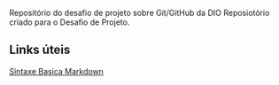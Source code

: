 Repositório do desafio de projeto sobre Git/GitHub da DIO
Reposiotório criado para o Desafio de Projeto.

## Links úteis 
[Sintaxe Basica Markdown](https://markdown.net.br/sintaxe-basica/)     
